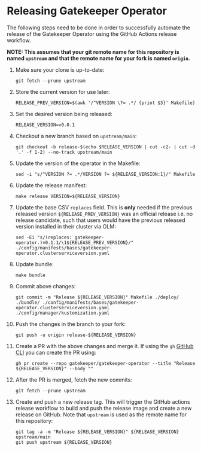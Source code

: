 # Releasing Gatekeeper Operator

The following steps need to be done in order to successfully automate the
release of the Gatekeeper Operator using the GitHub Actions release workflow.

**NOTE: This assumes that your git remote name for this repository is named
`upstream` and that the remote name for your fork is named `origin`.**

1. Make sure your clone is up-to-date:
    ```shell
    git fetch --prune upstream
    ```
1. Store the current version for use later:
    ```shell
    RELEASE_PREV_VERSION=$(awk '/^VERSION \?= .*/ {print $3}' Makefile)
    ```
1. Set the desired version being released:
    ```shell
    RELEASE_VERSION=v0.0.1
    ```
1. Checkout a new branch based on `upstream/main`:
    ```shell
    git checkout -b release-$(echo $RELEASE_VERSION | cut -c2- | cut -d '.' -f 1-2) --no-track upstream/main
    ```
1. Update the version of the operator in the Makefile:
    ```shell
    sed -i "s/^VERSION ?= .*/VERSION ?= ${RELEASE_VERSION:1}/" Makefile
    ```
1. Update the release manifest:
    ```shell
    make release VERSION=${RELEASE_VERSION}
    ```
1. Update the base CSV `replaces` field. This is **only** needed if the
   previous released version `${RELEASE_PREV_VERSION}` was an official release
   i.e. no release candidate, such that users would have the previous released
   version installed in their cluster via OLM:
    ```shell
    sed -Ei "s/(replaces: gatekeeper-operator.)v0.1.1/\1${RELEASE_PREV_VERSION}/" ./config/manifests/bases/gatekeeper-operator.clusterserviceversion.yaml
    ```
1. Update bundle:
    ```shell
    make bundle
    ```
1. Commit above changes:
    ```shell
    git commit -m "Release ${RELEASE_VERSION}" Makefile ./deploy/ ./bundle/ ./config/manifests/bases/gatekeeper-operator.clusterserviceversion.yaml ./config/manager/kustomization.yaml
    ```
1. Push the changes in the branch to your fork:
    ```shell
    git push -u origin release-${RELEASE_VERSION}
    ```
1. Create a PR with the above changes and merge it. If using the `gh` [GitHub
   CLI](https://cli.github.com/) you can create the PR using:
   ```shell
   gh pr create --repo gatekeeper/gatekeeper-operator --title "Release ${RELEASE_VERSION}" --body ""
   ```
1. After the PR is merged, fetch the new commits:
    ```shell
    git fetch --prune upstream
    ```
1. Create and push a new release tag. This will trigger the GitHub actions
   release workflow to build and push the release image and create a new
   release on GitHub. Note that `upstream` is used as the remote name for this
   repository:
    ```shell
    git tag -a -m "Release ${RELEASE_VERSION}" ${RELEASE_VERSION} upstream/main
    git push upstream ${RELEASE_VERSION}
    ```
